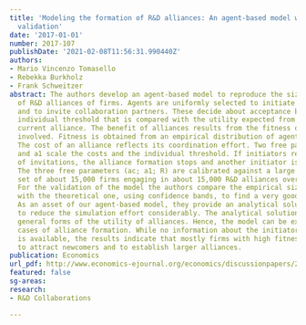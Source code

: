 ```yaml
---
title: 'Modeling the formation of R&D alliances: An agent-based model with empirical
  validation'
date: '2017-01-01'
number: 2017-107
publishDate: '2021-02-08T11:56:31.990440Z'
authors:
- Mario Vincenzo Tomasello
- Rebekka Burkholz
- Frank Schweitzer
abstract: The authors develop an agent-based model to reproduce the size distribution
  of R&D alliances of firms. Agents are uniformly selected to initiate an alliance
  and to invite collaboration partners. These decide about acceptance based on an
  individual threshold that is compared with the utility expected from joining the
  current alliance. The benefit of alliances results from the fitness of the agents
  involved. Fitness is obtained from an empirical distribution of agent's activities.
  The cost of an alliance reflects its coordination effort. Two free parameters ac
  and a1 scale the costs and the individual threshold. If initiators receive R rejections
  of invitations, the alliance formation stops and another initiator is selected.
  The three free parameters (ac; a1; R) are calibrated against a large scale data
  set of about 15,000 firms engaging in about 15,000 R&D alliances over 26 years.
  For the validation of the model the authors compare the empirical size distribution
  with the theoretical one, using confidence bands, to find a very good agreement.
  As an asset of our agent-based model, they provide an analytical solution that allows
  to reduce the simulation effort considerably. The analytical solution applies to
  general forms of the utility of alliances. Hence, the model can be extended to other
  cases of alliance formation. While no information about the initiators of an alliance
  is available, the results indicate that mostly firms with high fitness are able
  to attract newcomers and to establish larger alliances.
publication: Economics
url_pdf: http://www.economics-ejournal.org/economics/discussionpapers/2017-107/
featured: false
sg-areas:
research:
- R&D Collaborations

---
```

